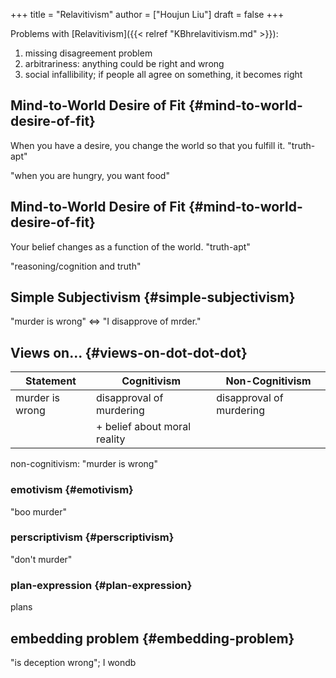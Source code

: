 +++
title = "Relavitivism"
author = ["Houjun Liu"]
draft = false
+++

Problems with [Relavitivism]({{< relref "KBhrelavitivism.md" >}}):

1.  missing disagreement problem
2.  arbitrariness: anything could be right and wrong
3.  social infallibility; if people all agree on something, it becomes right


## Mind-to-World Desire of Fit {#mind-to-world-desire-of-fit}

When you have a desire, you change the world so that you fulfill it. "truth-apt"

"when you are hungry, you want food"


## Mind-to-World Desire of Fit {#mind-to-world-desire-of-fit}

Your belief changes as a function of the world. "truth-apt"

"reasoning/cognition and truth"


## Simple Subjectivism {#simple-subjectivism}

"murder is wrong" &lt;=&gt; "I disapprove of mrder."


## Views on... {#views-on-dot-dot-dot}

| Statement       | Cognitivism                  | Non-Cognitivism          |
|-----------------|------------------------------|--------------------------|
| murder is wrong | disapproval of murdering     | disapproval of murdering |
|                 | + belief about moral reality |                          |

non-cognitivism: "murder is wrong"


### emotivism {#emotivism}

"boo murder"


### perscriptivism {#perscriptivism}

"don't murder"


### plan-expression {#plan-expression}

plans


## embedding problem {#embedding-problem}

"is deception wrong"; I wondb
